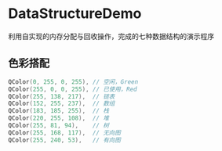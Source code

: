 ﻿# DataStructureDemo

利用自实现的内存分配与回收操作，完成的七种数据结构的演示程序

## 色彩搭配

```cpp
QColor(0, 255, 0, 255), // 空闲，Green
QColor(255, 0, 0, 255), // 已使用，Red
QColor(255, 138, 217),	// 链表
QColor(152, 255, 237),	// 数组
QColor(183, 185, 255),	// 栈
QColor(220, 255, 108),	// 堆
QColor(255, 81, 94), 	// 树
QColor(255, 168, 117),	// 无向图
QColor(255, 240, 53),	// 有向图
```
